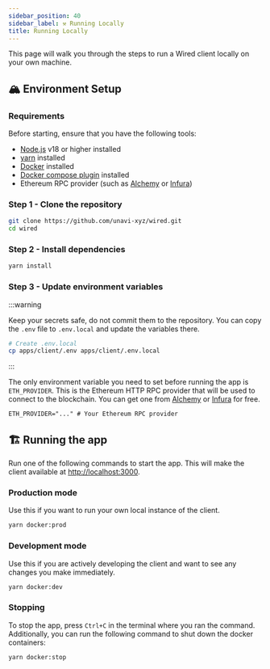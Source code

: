 ```yaml
---
sidebar_position: 40
sidebar_label: ⚒️ Running Locally
title: Running Locally
---
```


This page will walk you through the steps to run a Wired client locally on your own machine.

## 🏔️ Environment Setup

### Requirements

Before starting, ensure that you have the following tools:

- [Node.js](https://nodejs.org/) v18 or higher installed
- [yarn](https://yarnpkg.com/) installed
- [Docker](https://www.docker.com/) installed
- [Docker compose plugin](https://docs.docker.com/compose/install/) installed
- Ethereum RPC provider (such as [Alchemy](https://www.alchemy.com/) or [Infura](https://infura.io/))

### Step 1 - Clone the repository

```bash
git clone https://github.com/unavi-xyz/wired.git
cd wired
```

### Step 2 - Install dependencies

```bash
yarn install
```

### Step 3 - Update environment variables

:::warning

Keep your secrets safe, do not commit them to the repository. You can copy the `.env` file to `.env.local` and update the variables there.

```bash
# Create .env.local
cp apps/client/.env apps/client/.env.local
```

:::

The only environment variable you need to set before running the app is `ETH_PROVIDER`. This is the Ethereum HTTP RPC provider that will be used to connect to the blockchain. You can get one from [Alchemy](https://www.alchemy.com/) or [Infura](https://infura.io/) for free.

```env title=".env.local"
ETH_PROVIDER="..." # Your Ethereum RPC provider
```

## 🏗️ Running the app

Run one of the following commands to start the app. This will make the client available at [http://localhost:3000](http://localhost:3000).

### Production mode

Use this if you want to run your own local instance of the client.

```bash
yarn docker:prod
```

### Development mode

Use this if you are actively developing the client and want to see any changes you make immediately.

```bash
yarn docker:dev
```

### Stopping

To stop the app, press `Ctrl+C` in the terminal where you ran the command. Additionally, you can run the following command to shut down the docker containers:

```bash
yarn docker:stop
```
